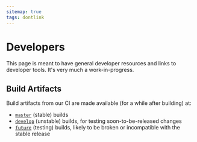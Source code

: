 ```yaml
---
sitemap: true
tags: dontlink
---
```


# Developers

This page is meant to have general developer resources and links to developer tools. It's very much a work-in-progress.

## Build Artifacts

Build artifacts from our CI are made available (for a while after building) at:

- [`master`](builds.md) (stable) builds
- [`develop`](builds-develop.md) (unstable) builds, for testing soon-to-be-released changes
- [`future`](builds-future.md) (testing) builds, likely to be broken or incompatible with the stable release
